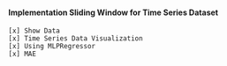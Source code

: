 #### **Implementation Sliding Window for Time Series Dataset**
 
    [x] Show Data
    [x] Time Series Data Visualization
    [x] Using MLPRegressor
    [x] MAE
